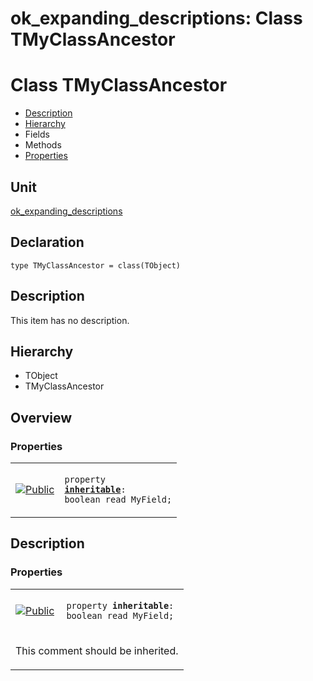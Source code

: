 # ok\_expanding\_descriptions: Class TMyClassAncestor


# Class TMyClassAncestor
<span id="TMyClassAncestor"/>

- [Description](#PasDoc-Description)
- [Hierarchy](#PasDoc-Hierarchy)
- Fields
- Methods
- [Properties](#PasDoc-Properties)

<span id="PasDoc-Description"/>

## Unit


[ok\_expanding\_descriptions](ok_expanding_descriptions.md)


## Declaration


```type TMyClassAncestor = class(TObject)```


## Description
This item has no description.



## Hierarchy


<span id="PasDoc-Hierarchy"/>

- TObject
- TMyClassAncestor



## Overview

### Properties
<span id="PasDoc-Properties"/>


<table>
<tr>

<td>

<a href="legend.md"><img src="public.gif" alt="Public" title="Public"></img></a>
</td>

<td>

<code>property <strong><a href="ok_expanding_descriptions.TMyClassAncestor.md#inheritable">inheritable</a></strong>: boolean read MyField;</code>
</td>
</tr>
</table>


## Description

### Properties

<table>
<tr>

<td>

<a href="legend.md"><img src="public.gif" alt="Public" title="Public"></img></a>
</td>

<td>

<span id="inheritable"/><code>property <strong>inheritable</strong>: boolean read MyField;</code>
</td>
</tr>
<tr><td colspan="2">

This comment should be inherited.

</td></tr>
</table>

